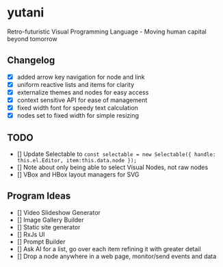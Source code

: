 # yutani
Retro-futuristic Visual Programming Language - Moving human capital beyond tomorrow

## Changelog

- [x] added arrow key navigation for node and link
- [x] uniform reactive lists and items for clarity
- [x] externalize themes and nodes for easy access
- [x] context sensitive API for ease of management
- [x] fixed width font for speedy text calculation
- [x] nodes set to fixed width for simple resizing

## TODO

- [] Update Selectable to ```const selectable = new Selectable({ handle: this.el.Editor, item:this.data.node });```
- [] Note about only being able to select Visual Nodes, not raw nodes
- [] VBox and HBox layout managers for SVG

## Program Ideas

- [] Video Slideshow Generator
- [] Image Gallery Builder
- [] Static site generator
- [] RxJs UI
- [] Prompt Builder
- [] Ask AI for a list, go over each item refining it with greater detail
- [] Drop a node anywhere in a web page, monitor/send events and data
